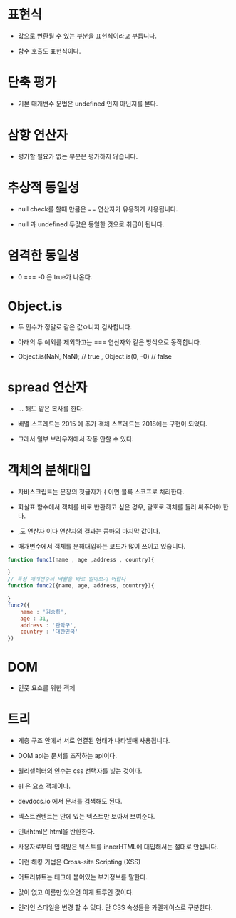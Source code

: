 # 표현식

- 값으로 변환될 수 있는 부분을 표현식이라고 부릅니다.

- 함수 호출도 표현식이다.

# 단축 평가

- 기본 매개변수 문법은 undefined 인지 아닌지를 본다. 

# 삼항 연산자 

- 평가할 필요가 없는 부분은 평가하지 않습니다.

# 추상적 동일성

- null check를 할때 만큼은 == 연산자가 유용하게 사용됩니다.

- null 과 undefined 두값은 동일한 것으로 취급이 됩니다.

# 엄격한 동일성

- 0 === -0 은 true가 나온다.

# Object.is

- 두 인수가 정말로 같은 값ㅇ니지 검사합니다. 

- 아래의 두 예외를 제외하고는 === 연산자와 같은 방식으로 동작합니다.

- Object.is(NaN, NaN); // true , Object.is(0, -0) // false

# spread 연산자

- ... 해도 얕은 복사를 한다.

- 배열 스프레드는 2015 에 추가 객체 스프레드는 2018에는 구현이 되었다.

- 그래서 일부 브라우저에서 작동 안할 수 있다.

# 객체의 분해대입

- 자바스크립트는 문장의 첫글자가 { 이면 블록 스코프로 처리한다.

- 화살표 함수에서 객체를 바로 반환하고 싶은 경우, 괄호로 객체를 둘러 싸주어야 한다.

- ,도 연산자 이다 연산자의 결과는 콤마의 마지막 값이다.

- 매개변수에서 객체를 분해대입하는 코드가 많이 쓰이고 있습니다.

```js
function func1(name , age ,address , country){

}
// 특정 매개변수의 역활을 바로 알아보기 어렵다
function func2({name, age, address, country}){

}
func2({
    name : '김승하',
    age : 31,
    address : '관악구',
    country : '대한민국'
})
```

# DOM

- 인풋 요소를 위한 객체 

# 트리

- 계층 구조 안에서 서로 연결된 형태가 나타낼때 사용됩니다.

- DOM api는 문서를 조작하는 api이다.

- 퀄리셀렉터의 인수는 css 선택자를 넣는 것이다.

- el 은 요소 객체이다. 

- devdocs.io 에서 문서를 검색해도 된다.

- 텍스트컨텐트는 안에 있는 텍스트만 보아서 보여준다.

- 인너html은 html을 반환한다.

- 사용자로부터 입력받은 텍스트를 innerHTML에 대입해서는 절대로 안됩니다.

- 이런 해킹 기법은 Cross-site Scripting (XSS)

- 어트리뷰트는 태그에 붙어있는 부가정보를 말한다. 

- 값이 없고 이름만 있으면 이게 트루인 값이다.

- 인라인 스타일을 변경 할 수 있다. 단 CSS 속성들을 카멜케이스로 구분한다. 